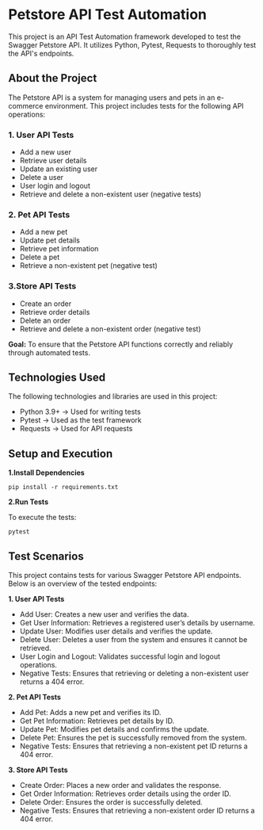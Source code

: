 # Petstore API Test Automation
This project is an API Test Automation framework developed to test the Swagger Petstore API. It utilizes Python, Pytest, Requests to thoroughly test the API's endpoints.
## About the Project
The Petstore API is a system for managing users and pets in an e-commerce environment. This project includes tests for the following API operations:

### **1. User API Tests**

- Add a new user
- Retrieve user details
- Update an existing user
- Delete a user
- User login and logout 
- Retrieve and delete a non-existent user (negative tests)

### **2. Pet API Tests**
- Add a new pet
- Update pet details
- Retrieve pet information
- Delete a pet
- Retrieve a non-existent pet (negative test)

### **3.Store API Tests**

- Create an order
- Retrieve order details
- Delete an order
- Retrieve and delete a non-existent order (negative test)

**Goal:** To ensure that the Petstore API functions correctly and reliably through automated tests.

## Technologies Used

The following technologies and libraries are used in this project:

- Python 3.9+ → Used for writing tests
- Pytest → Used as the test framework
- Requests → Used for API requests

## Setup and Execution

**1.Install Dependencies**

```commandline
pip install -r requirements.txt
```
**2.Run Tests**

To execute the tests:
```commandline
pytest
```
## Test Scenarios

This project contains tests for various Swagger Petstore API endpoints. Below is an overview of the tested endpoints:

**1. User API Tests**

- Add User: Creates a new user and verifies the data.
- Get User Information: Retrieves a registered user’s details by username.
- Update User: Modifies user details and verifies the update.
- Delete User: Deletes a user from the system and ensures it cannot be retrieved.
- User Login and Logout: Validates successful login and logout operations.
- Negative Tests: Ensures that retrieving or deleting a non-existent user returns a 404 error.

**2. Pet API Tests**

- Add Pet: Adds a new pet and verifies its ID.
- Get Pet Information: Retrieves pet details by ID.
- Update Pet: Modifies pet details and confirms the update.
- Delete Pet: Ensures the pet is successfully removed from the system.
- Negative Tests: Ensures that retrieving a non-existent pet ID returns a 404 error.

**3. Store API Tests**

- Create Order: Places a new order and validates the response.
- Get Order Information: Retrieves order details using the order ID.
- Delete Order: Ensures the order is successfully deleted.
- Negative Tests: Ensures that retrieving a non-existent order ID returns a 404 error.